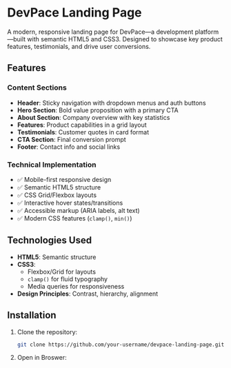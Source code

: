 # DevPace Landing Page

A modern, responsive landing page for DevPace—a development platform—built with semantic HTML5 and CSS3. Designed to showcase key product features, testimonials, and drive user conversions.

## Features

### Content Sections
- **Header**: Sticky navigation with dropdown menus and auth buttons
- **Hero Section**: Bold value proposition with a primary CTA
- **About Section**: Company overview with key statistics
- **Features**: Product capabilities in a grid layout
- **Testimonials**: Customer quotes in card format
- **CTA Section**: Final conversion prompt
- **Footer**: Contact info and social links

### Technical Implementation
- ✅ Mobile-first responsive design
- ✅ Semantic HTML5 structure
- ✅ CSS Grid/Flexbox layouts
- ✅ Interactive hover states/transitions
- ✅ Accessible markup (ARIA labels, alt text)
- ✅ Modern CSS features (`clamp()`, `min()`)

## Technologies Used
- **HTML5**: Semantic structure
- **CSS3**:  
  - Flexbox/Grid for layouts
  - `clamp()` for fluid typography
  - Media queries for responsiveness
- **Design Principles**: Contrast, hierarchy, alignment

## Installation
1. Clone the repository:
   ```bash
   git clone https://github.com/your-username/devpace-landing-page.git

2. Open in Broswer:
